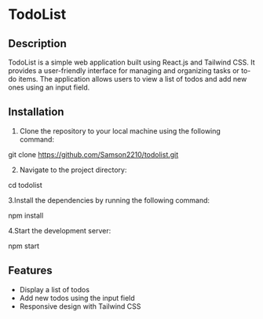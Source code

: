 # TodoList

## Description

TodoList is a simple web application built using React.js and Tailwind CSS. It provides a user-friendly interface for managing and organizing tasks or to-do items. The application allows users to view a list of todos and add new ones using an input field.


## Installation

1. Clone the repository to your local machine using the following command:

git clone https://github.com/Samson2210/todolist.git

2. Navigate to the project directory:

cd todolist

3.Install the dependencies by running the following command:

npm install

4.Start the development server:

npm start

## Features

- Display a list of todos
- Add new todos using the input field
- Responsive design with Tailwind CSS

